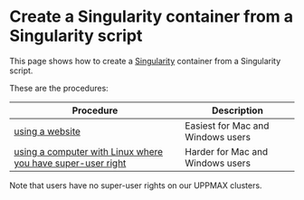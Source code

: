 # Create a Singularity container from a Singularity script

This page shows how to create a [Singularity](singularity.md) container from a Singularity script.

These are the procedures:

Procedure                                                                                                                         |Description
----------------------------------------------------------------------------------------------------------------------------------|----------------------------------
[using a website](create_singularity_container_from_a_singularity_script_using_remote_builder.md)                                 | Easiest for Mac and Windows users
[using a computer with Linux where you have super-user right](create_singularity_container_from_a_singularity_script_on_linux.md) | Harder for Mac and Windows users

Note that users have no super-user rights on our UPPMAX clusters.

